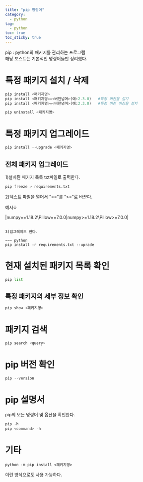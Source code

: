 ```yaml
---
title: "pip 명령어"
category:
  - python
tag:
  - python
toc: true
toc_sticky: true
---
```


pip : python의 패키지를 관리하는 프로그램
<br>
해당 포스트는 기본적인 명령어들만 정리했다.

# 특정 패키지 설치 / 삭제

~~~ python
pip install <패키지명>
pip install <패키지명==<버전넘머>(예:2.3.0)   #특정 버전을 설치
pip install <패키지명>=<버전넘머>(예:2.3.0)   #특정 버전 이상을 설치

pip uninstall <패키지명>
~~~

# 특정 패키지 업그레이드

~~~ python
pip install --upgrade <패키지명>
~~~

## 전체 패키지 업그레이드

1)설치된 패키지 목록 txt파일로 출력한다.

~~~ python
pip freeze > requirements.txt
~~~

2)텍스트 파일을 열어서 "=="를 ">="로 바꾼다.

예시↓

|numpy==1.18.2\\Pillow==7.0.0|numpy>=1.18.2\\Pillow>=7.0.0|
~~~

3)업그레이드 한다.

~~~ python
pip install -r requirements.txt --uprade
~~~


# 현재 설치된 패키지 목록 확인

~~~ python
pip list
~~~

## 특정 패키지의 세부 정보 확인

~~~ python
pip show <패키지명>
~~~

# 패키지 검색

~~~ python
pip search <query>
~~~

# pip 버전 확인

~~~ python
pip --version
~~~

# pip 설명서

pip의 모든 명령어 및 옵션을 확인한다.

~~~ python
pip -h
pip <command> -h
~~~

# 기타

~~~
python -m pip install <패키지명>
~~~

이런 방식으로도 사용 가능하다.